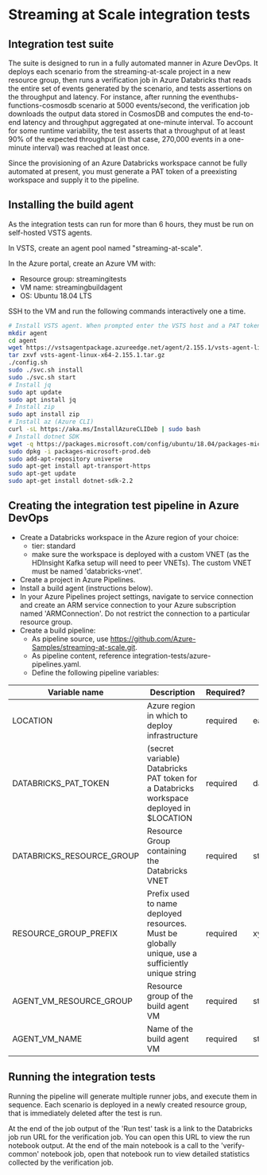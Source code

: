 # Streaming at Scale integration tests

## Integration test suite

The suite is designed to run in a fully automated manner in Azure DevOps. It
deploys each scenario from the streaming-at-scale project in a new resource
group, then runs a verification job in Azure Databricks that reads the entire
set of events generated by the scenario, and tests assertions on the throughput
and latency. For instance, after running the eventhubs-functions-cosmosdb
scenario at 5000 events/second, the verification job downloads the output data
stored in CosmosDB and computes the end-to-end latency and throughput
aggregated at one-minute interval. To account for some runtime variability, the
test asserts that a throughput of at least 90% of the expected throughput (in
that case, 270,000 events in a one-minute interval) was reached at least once.

Since the provisioning of an Azure Databricks workspace cannot be fully
automated at present, you must generate a PAT token of a preexisting workspace
and supply it to the pipeline.

## Installing the build agent

As the integration tests can run for more than 6 hours, they must be run on self-hosted VSTS agents.

In VSTS, create an agent pool named "streaming-at-scale".

In the Azure portal, create an Azure VM with:
* Resource group: streamingitests
* VM name: streamingbuildagent
* OS: Ubuntu 18.04 LTS

SSH to the VM and run the following commands interactively one a time.

```bash
# Install VSTS agent. When prompted enter the VSTS host and a PAT token with Agent Pool management permissions.
mkdir agent
cd agent
wget https://vstsagentpackage.azureedge.net/agent/2.155.1/vsts-agent-linux-x64-2.155.1.tar.gz
tar zxvf vsts-agent-linux-x64-2.155.1.tar.gz 
./config.sh 
sudo ./svc.sh install
sudo ./svc.sh start
# Install jq
sudo apt update
sudo apt install jq
# Install zip
sudo apt install zip
# Install az (Azure CLI)
curl -sL https://aka.ms/InstallAzureCLIDeb | sudo bash
# Install dotnet SDK
wget -q https://packages.microsoft.com/config/ubuntu/18.04/packages-microsoft-prod.deb -O packages-microsoft-prod.deb
sudo dpkg -i packages-microsoft-prod.deb
sudo add-apt-repository universe
sudo apt-get install apt-transport-https
sudo apt-get update
sudo apt-get install dotnet-sdk-2.2
```


## Creating the integration test pipeline in Azure DevOps

* Create a Databricks workspace in the Azure region of your choice:
  * tier: standard
  * make sure the workspace is deployed with a custom VNET (as the HDInsight
    Kafka setup will need to peer VNETs). The custom VNET must be named
    'databricks-vnet'.
* Create a project in Azure Pipelines.
* Install a build agent (instructions below).
* In your Azure Pipelines project settings, navigate to service connection and
  create an ARM service connection to your Azure subscription named
  'ARMConnection'. Do not restrict the connection to a particular resource
  group.
* Create a build pipeline:
  * As pipeline source, use https://github.com/Azure-Samples/streaming-at-scale.git.
  * As pipeline content, reference integration-tests/azure-pipelines.yaml.
  * Define the following  pipeline variables:

| Variable name          | Description                                    | Required? | Example    |
| --------------------   | ---------------------------------------------- | --------- | ---------- |
| LOCATION               | Azure region in which to deploy infrastructure | required  | eastus     |
| DATABRICKS_PAT_TOKEN   | (secret variable) Databricks PAT token for a Databricks workspace deployed in $LOCATION | required | dapi01234567890123456789012345678901 |
| DATABRICKS_RESOURCE_GROUP | Resource Group containing the Databricks VNET | required | streamingitests |
| RESOURCE_GROUP_PREFIX  | Prefix used to name deployed resources. Must be globally unique, use a sufficiently unique string  | required | xyzzy0x4 |
| AGENT_VM_RESOURCE_GROUP | Resource group of the build agent VM  | required | streamingitests |
| AGENT_VM_NAME          | Name of the build agent VM  | required | streamingbuildagent |


## Running the integration tests

Running the pipeline will generate multiple runner jobs, and execute them in
sequence. Each scenario is deployed in a newly created resource group, that is
immediately deleted after the test is run.

At the end of the job output of the 'Run test' task is a link to the Databricks
job run URL for the verification job. You can open this URL to view the run
notebook output. At the end of the main notebook is a call to the
'verify-common' notebook job, open that notebook run to view detailed
statistics collected by the verification job.

